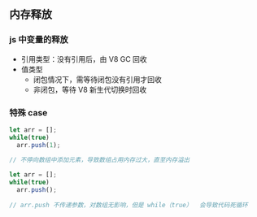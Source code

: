 ## 内存释放

### js 中变量的释放
* 引用类型：没有引用后，由 V8 GC 回收
* 值类型
	* 闭包情况下，需等待闭包没有引用才回收
	* 非闭包，等待 V8 新生代切换时回收

### 特殊 case
```js
let arr = [];
while(true)
  arr.push(1);
  
// 不停向数组中添加元素，导致数组占用内存过大，直至内存溢出  
```	

```js
let arr = [];
while(true)
  arr.push();
  
// arr.push 不传递参数，对数组无影响，但是 while（true）  会导致代码死循环
```


